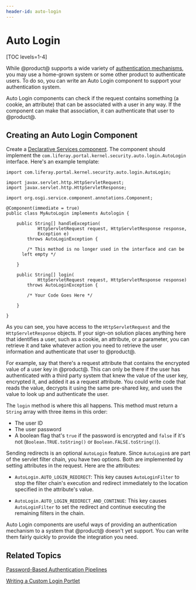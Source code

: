 ```yaml
---
header-id: auto-login
---
```


# Auto Login

[TOC levels=1-4]

While @product@ supports a wide variety of 
[authentication mechanisms](/docs/7-0/deploy/-/knowledge_base/d/liferay-portal-security), 
you may use a home-grown system or some other product to authenticate users. To 
do so, you can write an Auto Login component to support your authentication 
system. 

Auto Login components can check if the request contains something (a cookie, an
attribute) that can be associated with a user in any way. If the component can
make that association, it can authenticate that user to @product@. 

## Creating an Auto Login Component

Create a 
[Declarative Services component](/docs/7-0/tutorials/-/knowledge_base/t/creating-modules-with-liferay-ide#creating-component-classes). 
The component should implement the 
`com.liferay.portal.kernel.security.auto.login.AutoLogin` interface. Here's an 
example template: 

    import com.liferay.portal.kernel.security.auto.login.AutoLogin;

    import javax.servlet.http.HttpServletRequest;
    import javax.servlet.http.HttpServletResponse;

    import org.osgi.service.component.annotations.Component;

    @Component(immediate = true)
    public class MyAutoLogin implements Autologin {

        public String[] handleException(
                HttpServletRequest request, HttpServletResponse response,
                Exception e)
            throws AutoLoginException {

            /* This method is no longer used in the interface and can be 
          left empty */

        }

        public String[] login(
                HttpServletRequest request, HttpServletResponse response)
            throws AutoLoginException {

            /* Your Code Goes Here */

        }

    }

As you can see, you have access to the `HttpServletRequest` and the 
`HttpServletResponse` objects. If your sign-on solution places anything here 
that identifies a user, such as a cookie, an attribute, or a parameter, you can
retrieve it and take whatever action you need to retrieve the user information 
and authenticate that user to @product@. 

For example, say that there's a request attribute that contains the encrypted 
value of a user key in @product@. This can only be there if the user has 
authenticated with a third party system that knew the value of the user key, 
encrypted it, and added it as a request attribute. You could write code that 
reads the value, decrypts it using the same pre-shared key, and uses the value 
to look up and authenticate the user. 

The `login` method is where this all happens. This method must return a `String` 
array with three items in this order: 

- The user ID
- The user password
- A boolean flag that's `true` if the password is encrypted and `false` if it's
    not (`Boolean.TRUE.toString()` or `Boolean.FALSE.toString()`). 

Sending redirects is an optional `AutoLogin` feature. Since `AutoLogin`s are 
part of the servlet filter chain, you have two options. Both are implemented by 
setting attributes in the request. Here are the attributes: 

- `AutoLogin.AUTO_LOGIN_REDIRECT`: This key causes `AutoLoginFilter` to stop the
    filter chain's execution and redirect immediately to the location specified
    in the attribute's value. 

- `AutoLogin.AUTO_LOGIN_REDIRECT_AND_CONTINUE`: This key causes
    `AutoLoginFilter` to set the redirect and continue executing the remaining
    filters in the chain. 

Auto Login components are useful ways of providing an authentication mechanism 
to a system that @product@ doesn't yet support. You can write them fairly 
quickly to provide the integration you need. 

## Related Topics

[Password-Based Authentication Pipelines](/docs/7-0/tutorials/-/knowledge_base/t/password-based-authentication-pipelines)

[Writing a Custom Login Portlet](/docs/7-0/tutorials/-/knowledge_base/t/writing-a-custom-login-portlet)
